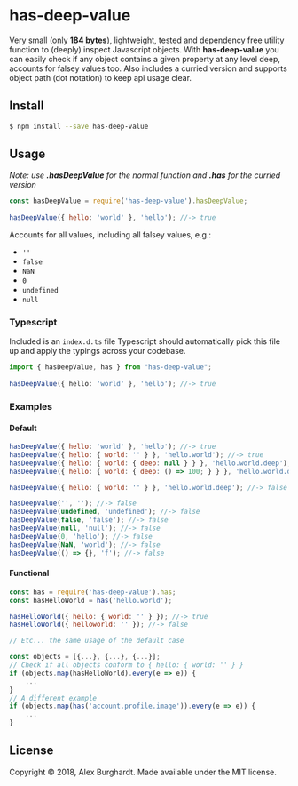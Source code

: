 # has-deep-value

Very small (only **184 bytes**), lightweight, tested and dependency free utility function to (deeply) inspect Javascript objects. With **has-deep-value** you can easily check if any object contains a given property at any level deep, accounts for falsey values too. Also includes a curried version and supports object path (dot notation) to keep api usage clear.

## Install

```sh
$ npm install --save has-deep-value
```

## Usage

*Note: use **.hasDeepValue** for the normal function and **.has** for the curried version*

```javascript
const hasDeepValue = require('has-deep-value').hasDeepValue;
 
hasDeepValue({ hello: 'world' }, 'hello'); //-> true
```

Accounts for all values, including all falsey values, e.g.:

* `''`
* `false`
* `NaN`
* `0`
* `undefined`
* `null`

### Typescript

Included is an `index.d.ts` file Typescript should automatically pick this file up and apply the typings across your codebase.

```typescript
import { hasDeepValue, has } from "has-deep-value";
 
hasDeepValue({ hello: 'world' }, 'hello'); //-> true
```

### Examples

#### Default

```js
hasDeepValue({ hello: 'world' }, 'hello'); //-> true
hasDeepValue({ hello: { world: '' } }, 'hello.world'); //-> true
hasDeepValue({ hello: { world: { deep: null } } }, 'hello.world.deep'); //-> true
hasDeepValue({ hello: { world: { deep: () => 100; } } }, 'hello.world.deep'); //-> true

hasDeepValue({ hello: { world: '' } }, 'hello.world.deep'); //-> false

hasDeepValue('', ''); //-> false
hasDeepValue(undefined, 'undefined'); //-> false
hasDeepValue(false, 'false'); //-> false
hasDeepValue(null, 'null'); //-> false
hasDeepValue(0, 'hello'); //-> false
hasDeepValue(NaN, 'world'); //-> false
hasDeepValue(() => {}, 'f'); //-> false
```

#### Functional

```js
const has = require('has-deep-value').has;
const hasHelloWorld = has('hello.world');
```

```js
hasHelloWorld({ hello: { world: '' } }); //-> true
hasHelloWorld({ helloworld: '' }); //-> false

// Etc... the same usage of the default case
```

```js
const objects = [{...}, {...}, {...}];
// Check if all objects conform to { hello: { world: '' } }
if (objects.map(hasHelloWorld).every(e => e)) {
    ...
}
// A different example
if (objects.map(has('account.profile.image')).every(e => e)) {
    ...
}
```

## License
Copyright © 2018, Alex Burghardt. Made available under the MIT license.

